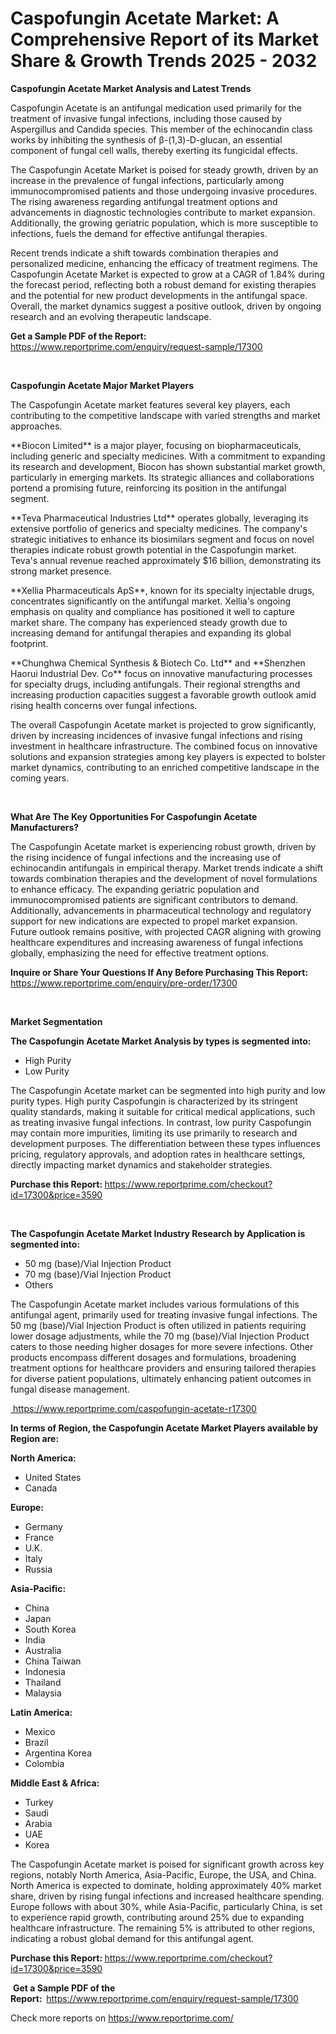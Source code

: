 <p><h1>Caspofungin Acetate Market: A Comprehensive Report of its Market Share & Growth Trends 2025 - 2032</h1></p><p><strong>Caspofungin Acetate Market Analysis and Latest Trends</strong></p>
<p><p>Caspofungin Acetate is an antifungal medication used primarily for the treatment of invasive fungal infections, including those caused by Aspergillus and Candida species. This member of the echinocandin class works by inhibiting the synthesis of β-(1,3)-D-glucan, an essential component of fungal cell walls, thereby exerting its fungicidal effects.</p><p>The Caspofungin Acetate Market is poised for steady growth, driven by an increase in the prevalence of fungal infections, particularly among immunocompromised patients and those undergoing invasive procedures. The rising awareness regarding antifungal treatment options and advancements in diagnostic technologies contribute to market expansion. Additionally, the growing geriatric population, which is more susceptible to infections, fuels the demand for effective antifungal therapies.</p><p>Recent trends indicate a shift towards combination therapies and personalized medicine, enhancing the efficacy of treatment regimens. The Caspofungin Acetate Market is expected to grow at a CAGR of 1.84% during the forecast period, reflecting both a robust demand for existing therapies and the potential for new product developments in the antifungal space. Overall, the market dynamics suggest a positive outlook, driven by ongoing research and an evolving therapeutic landscape.</p></p>
<p><strong>Get a Sample PDF of the Report:&nbsp;</strong> <a href="https://www.reportprime.com/enquiry/request-sample/17300?utm_campaign=2948&utm_medium=2&utm_source=Github&utm_content=ia&utm_term=18032025&utm_id=caspofungin-acetate">https://www.reportprime.com/enquiry/request-sample/17300</a></p>
<p>&nbsp;</p>
<p><strong>Caspofungin Acetate Major Market Players</strong></p>
<p><p>The Caspofungin Acetate market features several key players, each contributing to the competitive landscape with varied strengths and market approaches. </p><p>**Biocon Limited** is a major player, focusing on biopharmaceuticals, including generic and specialty medicines. With a commitment to expanding its research and development, Biocon has shown substantial market growth, particularly in emerging markets. Its strategic alliances and collaborations portend a promising future, reinforcing its position in the antifungal segment.</p><p>**Teva Pharmaceutical Industries Ltd** operates globally, leveraging its extensive portfolio of generics and specialty medicines. The company's strategic initiatives to enhance its biosimilars segment and focus on novel therapies indicate robust growth potential in the Caspofungin market. Teva's annual revenue reached approximately $16 billion, demonstrating its strong market presence.</p><p>**Xellia Pharmaceuticals ApS**, known for its specialty injectable drugs, concentrates significantly on the antifungal market. Xellia's ongoing emphasis on quality and compliance has positioned it well to capture market share. The company has experienced steady growth due to increasing demand for antifungal therapies and expanding its global footprint.</p><p>**Chunghwa Chemical Synthesis & Biotech Co. Ltd** and **Shenzhen Haorui Industrial Dev. Co** focus on innovative manufacturing processes for specialty drugs, including antifungals. Their regional strengths and increasing production capacities suggest a favorable growth outlook amid rising health concerns over fungal infections.</p><p>The overall Caspofungin Acetate market is projected to grow significantly, driven by increasing incidences of invasive fungal infections and rising investment in healthcare infrastructure. The combined focus on innovative solutions and expansion strategies among key players is expected to bolster market dynamics, contributing to an enriched competitive landscape in the coming years.</p></p>
<p>&nbsp;</p>
<p><strong>What Are The Key Opportunities For Caspofungin Acetate Manufacturers?</strong></p>
<p><p>The Caspofungin Acetate market is experiencing robust growth, driven by the rising incidence of fungal infections and the increasing use of echinocandin antifungals in empirical therapy. Market trends indicate a shift towards combination therapies and the development of novel formulations to enhance efficacy. The expanding geriatric population and immunocompromised patients are significant contributors to demand. Additionally, advancements in pharmaceutical technology and regulatory support for new indications are expected to propel market expansion. Future outlook remains positive, with projected CAGR aligning with growing healthcare expenditures and increasing awareness of fungal infections globally, emphasizing the need for effective treatment options.</p></p>
<p><strong>Inquire or Share Your Questions If Any Before Purchasing This Report:</strong> <a href="https://www.reportprime.com/enquiry/pre-order/17300?utm_campaign=2948&utm_medium=2&utm_source=Github&utm_content=ia&utm_term=18032025&utm_id=caspofungin-acetate">https://www.reportprime.com/enquiry/pre-order/17300</a></p>
<p>&nbsp;</p>
<p><strong>Market Segmentation</strong></p>
<p><strong>The Caspofungin Acetate Market Analysis by types is segmented into:</strong></p>
<p><ul><li>High Purity</li><li>Low Purity</li></ul></p>
<p><p>The Caspofungin Acetate market can be segmented into high purity and low purity types. High purity Caspofungin is characterized by its stringent quality standards, making it suitable for critical medical applications, such as treating invasive fungal infections. In contrast, low purity Caspofungin may contain more impurities, limiting its use primarily to research and development purposes. The differentiation between these types influences pricing, regulatory approvals, and adoption rates in healthcare settings, directly impacting market dynamics and stakeholder strategies.</p></p>
<p><strong>Purchase this Report:&nbsp;</strong><a href="https://www.reportprime.com/checkout?id=17300&price=3590&utm_campaign=2948&utm_medium=2&utm_source=Github&utm_content=ia&utm_term=18032025&utm_id=caspofungin-acetate">https://www.reportprime.com/checkout?id=17300&price=3590</a></p>
<p>&nbsp;</p>
<p><strong>The Caspofungin Acetate Market Industry Research by Application is segmented into:</strong></p>
<p><ul><li>50 mg (base)/Vial Injection Product</li><li>70 mg (base)/Vial Injection Product</li><li>Others</li></ul></p>
<p><p>The Caspofungin Acetate market includes various formulations of this antifungal agent, primarily used for treating invasive fungal infections. The 50 mg (base)/Vial Injection Product is often utilized in patients requiring lower dosage adjustments, while the 70 mg (base)/Vial Injection Product caters to those needing higher dosages for more severe infections. Other products encompass different dosages and formulations, broadening treatment options for healthcare providers and ensuring tailored therapies for diverse patient populations, ultimately enhancing patient outcomes in fungal disease management.</p></p>
<p><a href="https://www.reportprime.com/caspofungin-acetate-r17300?utm_campaign=2948&utm_medium=2&utm_source=Github&utm_content=ia&utm_term=18032025&utm_id=caspofungin-acetate">&nbsp;https://www.reportprime.com/caspofungin-acetate-r17300</a></p>
<p><strong>In terms of Region, the Caspofungin Acetate Market Players available by Region are:</strong></p>
<p>
    <p> <strong> North America: </strong>
        <ul>
            <li>United States</li>
            <li>Canada</li>
        </ul>
        </p> 
    <p> <strong> Europe: </strong>
        <ul>
            <li>Germany</li>
            <li>France</li>
            <li>U.K.</li>
            <li>Italy</li>
            <li>Russia</li>
        </ul>
        </p> 
    <p> <strong> Asia-Pacific: </strong>
        <ul>
            <li>China</li>
            <li>Japan</li>
            <li>South Korea</li>
            <li>India</li>
            <li>Australia</li>
            <li>China Taiwan</li>
            <li>Indonesia</li>
            <li>Thailand</li>
            <li>Malaysia</li>
        </ul>
        </p> 
    <p> <strong> Latin America: </strong>
        <ul>
            <li>Mexico</li>
            <li>Brazil</li>
            <li>Argentina Korea</li>
            <li>Colombia</li>
        </ul>
        </p> 
    <p> <strong> Middle East & Africa: </strong>
        <ul>
            <li>Turkey</li>
            <li>Saudi</li>
            <li>Arabia</li>
            <li>UAE</li>
            <li>Korea</li>
        </ul>
    </p>
    </p>
<p><p>The Caspofungin Acetate market is poised for significant growth across key regions, notably North America, Asia-Pacific, Europe, the USA, and China. North America is expected to dominate, holding approximately 40% market share, driven by rising fungal infections and increased healthcare spending. Europe follows with about 30%, while Asia-Pacific, particularly China, is set to experience rapid growth, contributing around 25% due to expanding healthcare infrastructure. The remaining 5% is attributed to other regions, indicating a robust global demand for this antifungal agent.</p></p>
<p><strong>Purchase this Report: </strong><a href="https://www.reportprime.com/checkout?id=17300&price=3590&utm_campaign=2948&utm_medium=2&utm_source=Github&utm_content=ia&utm_term=18032025&utm_id=caspofungin-acetate">https://www.reportprime.com/checkout?id=17300&price=3590</a></p>
<p>&nbsp;<strong>Get a Sample PDF of the Report:&nbsp;&nbsp;</strong><a href="https://www.reportprime.com/enquiry/request-sample/17300?utm_campaign=2948&utm_medium=2&utm_source=Github&utm_content=ia&utm_term=18032025&utm_id=caspofungin-acetate">https://www.reportprime.com/enquiry/request-sample/17300</a></p>
<p><strong></strong></p>
<p>Check more reports on <a href="https://www.reportprime.com/?utm_campaign=2948&utm_medium=2&utm_source=Github&utm_content=ia&utm_term=18032025&utm_id=caspofungin-acetate">https://www.reportprime.com/</a></p>